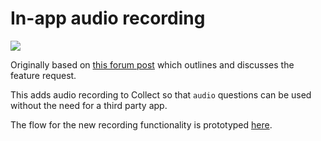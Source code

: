 # In-app audio recording

![](recording-flow.jpg)

Originally based on [this forum post](https://forum.getodk.org/t/adding-native-audio-recording-for-audio-type-questions/29347) which outlines and discusses the feature request.

This adds audio recording to Collect so that `audio` questions can be used without the need for a third party app.

The flow for the new recording functionality is prototyped [here](recording.fig).
